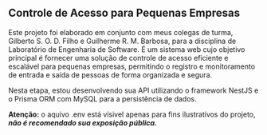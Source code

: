 ## Controle de Acesso para Pequenas Empresas
<p>
  Este projeto foi elaborado em conjunto com meus colegas de turma,  Gilberto S. O. D. Filho e Guilherme R. M. Barbosa, para a disciplina de Laboratório de Engenharia de Software.
É um sistema web cujo objetivo principal é fornecer uma solução de controle de acesso eficiente e escalável para pequenas empresas, permitindo o registro e monitoramento de entrada e saída de pessoas de forma organizada e segura.
</p>
<p>
  Nesta etapa, estou desenvolvendo sua API utilizando o framework NestJS e o Prisma ORM com MySQL para a persistência de dados.</p>
  <p>
 <b>Atenção:</b> o aquivo .env está vísivel apenas para fins ilustrativos do projeto, <b><i>não é recomendado sua exposição pública.</i></b>
</p>
